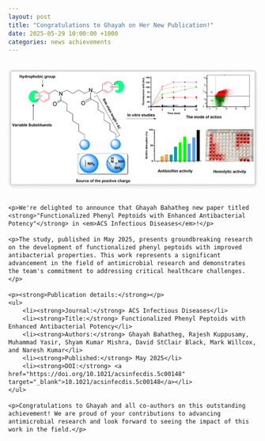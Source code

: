 ```yaml
---
layout: post
title: "Congratulations to Ghayah on Her New Publication!"
date: 2025-05-29 10:00:00 +1000
categories: news achievements
---
```


<div class="post-content">
    <div class="post-image">
        <img src="/assets/images/ghayah-publication.png" alt="Ghayah Publication 2025" class="featured-image">
    </div>

    <p>We're delighted to announce that Ghayah Bahatheg new paper titled <strong>"Functionalized Phenyl Peptoids with Enhanced Antibacterial Potency"</strong> in <em>ACS Infectious Diseases</em>!</p>

    <p>The study, published in May 2025, presents groundbreaking research on the development of functionalized phenyl peptoids with improved antibacterial properties. This work represents a significant advancement in the field of antimicrobial research and demonstrates the team's commitment to addressing critical healthcare challenges.</p>

    <p><strong>Publication details:</strong></p>
    <ul>
        <li><strong>Journal:</strong> ACS Infectious Diseases</li>
        <li><strong>Title:</strong> Functionalized Phenyl Peptoids with Enhanced Antibacterial Potency</li>
        <li><strong>Authors:</strong> Ghayah Bahatheg, Rajesh Kuppusamy, Muhammad Yasir, Shyam Kumar Mishra, David StClair Black, Mark Willcox, and Naresh Kumar</li>
        <li><strong>Published:</strong> May 2025</li>
        <li><strong>DOI:</strong> <a href="https://doi.org/10.1021/acsinfecdis.5c00148" target="_blank">10.1021/acsinfecdis.5c00148</a></li>
    </ul>

    <p>Congratulations to Ghayah and all co-authors on this outstanding achievement! We are proud of your contributions to advancing antimicrobial research and look forward to seeing the impact of this work in the field.</p>
</div>

<style>
.post-content {
    max-width: 800px;
    margin: 0 auto;
}

.post-image {
    margin: 2rem 0;
    text-align: center;
}

.featured-image {
    max-width: 100%;
    height: auto;
    border-radius: 8px;
    box-shadow: 0 2px 5px rgba(0,0,0,0.1);
}

.post-content p {
    margin-bottom: 1.5rem;
    line-height: 1.6;
    text-align: justify;
}

.post-content ul {
    margin: 1.5rem 0;
    padding-left: 2rem;
}

.post-content li {
    margin-bottom: 0.5rem;
    line-height: 1.6;
}
</style> 